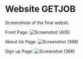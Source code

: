 # Website GETJOB

Screenshots of the final websit.

Front Page:
![Screenshot (405)](https://user-images.githubusercontent.com/81909534/123534343-28f2ae00-d73a-11eb-9494-fcc22264110f.png)

About Us Page:
![Screenshot (368)](https://user-images.githubusercontent.com/81909534/123534374-65260e80-d73a-11eb-86e2-d922d5877441.png)

Sign up Page:
![Screenshot (366)](https://user-images.githubusercontent.com/81909534/123534385-7707b180-d73a-11eb-8d0a-4555fb5c51ed.png)

